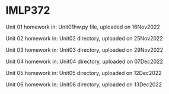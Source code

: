 # IMLP372

Unit 01 homework in: Unit01hw.py file, uploaded on 16Nov2022    
  
Unit 02 homework in: Unit02 directory, uploaded on 25Nov2022  
  
Unit 03 homework in: Unit03 directory, uploaded on 29Nov2022  
  
Unit 04 homework in: Unit04 directory, uploaded on 07Dec2022  
  
Unit 05 homework in: Unit05 directory, uploaded on 12Dec2022  
  
Unit 06 homework in: Unit06 directory, uploaded on 13Dec2022  
